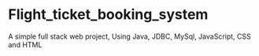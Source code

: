 # Flight_ticket_booking_system
A simple full stack web project, Using Java, JDBC, MySql, JavaScript, CSS and HTML
